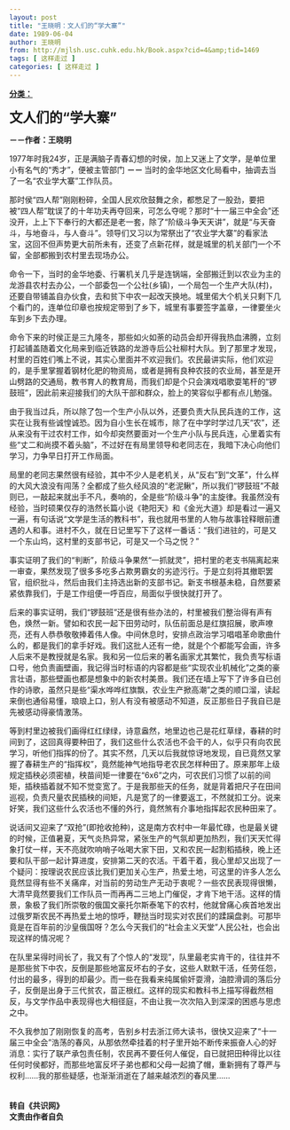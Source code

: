 ```yaml
---
layout: post
title: "王晓明：文人们的“学大寨”"
date: 1989-06-04
author: 王晓明
from: http://mjlsh.usc.cuhk.edu.hk/Book.aspx?cid=4&amp;tid=1469
tags: [ 这样走过 ]
categories: [ 这样走过 ]
---
```


<div style="margin: 15px 10px 10px 0px;">
<div>
<span id="ctl00_ContentPlaceHolder1_chapter1_SubjectLabel" style="font-weight:bold;text-decoration:underline;">
   分类：
  </span>
</div>
<p>
<strong>
<font size="5">
    文人们的“学大寨”
   </font>
</strong>
</p>
<p>
<strong>
   －－作者：王晓明
  </strong>
</p>
<p>
  1977年时我24岁，正是满脑子青春幻想的时侯，加上又迷上了文学，是单位里小有名气的“秀才”，便被主管部门
  <strong>
   －－
  </strong>
  当时的金华地区文化局看中，抽调去当了一名“农业学大寨”工作队员。
 </p>
<p>
  那时侯“四人帮”刚刚粉碎，全国人民欢欣鼓舞之余，都憋足了一股劲，要把被“四人帮”耽误了的十年功夫再夺回来，可怎么夺呢？那时“十一届三中全会”还没开，上上下下奉行的大都还是老一套，除了“阶级斗争天天讲”，就是“与天奋斗，与地奋斗，与人奋斗”。领导们又习以为常祭出了“农业学大寨”的看家法宝，这回不但声势更大前所未有，还变了点新花样，就是城里的机关部门一个不留，全部都搬到农村里去现场办公。
 </p>
<p>
  命令一下，当时的金华地委、行署机关几乎是连锅端，全部搬迁到以农业为主的龙游县农村去办公，一个部委包一个公社(乡镇)，一个局包一个生产大队(村)，还要自带铺盖自办伙食，去和贫下中农一起改天换地。城里偌大个机关只剩下几个看门的，连单位印章也按规定带到了乡下，城里有事要签字盖章，一律要坐火车到乡下去办理。
 </p>
<p>
  命令下来的时侯正是三九隆冬，那些如火如荼的动员会却开得我热血沸腾，立刻打起铺盖随着文化局来到临近铁路的龙游寺后公社柳村大队。到了那里才发现，村里的百姓们嘴上不说，其实心里面并不欢迎我们。农民最讲实际，他们欢迎的，是手里掌握着钢材化肥的物资局，或者是拥有良种农技的农业局，甚至是开山劈路的交通局，教书育人的教育局，而我们却是个只会演戏唱歌耍笔杆的“锣鼓班”，因此前来迎接我们的大队干部和群众，脸上的笑容似乎都有点儿勉强。
 </p>
<p>
  由于我当过兵，所以除了包一个生产小队以外，还要负责大队民兵连的工作，这实在让我有些诚惶诚恐。因为自小生长在城市，除了在中学时学过几天“农”，还从来没有干过农村工作，如今却突然要面对一个生产小队与民兵连，心里着实有些“丈二和尚摸不着头脑”，不过好在有局里领导和老同志在，我暗下决心向他们学习，力争早日打开工作局面。
 </p>
<p>
  局里的老同志果然很有经验，其中不少人是老机关，从“反右”到“文革”，什么样的大风大浪没有闯荡？全都成了些久经风浪的“老泥鳅”，所以我们“锣鼓班”不敲则已，一敲起来就出手不凡，奏响的，全是些“阶级斗争”的主旋律。我虽然没有经验，当时硕果仅存的浩然长篇小说《艳阳天》和《金光大道》却是看过一遍又一遍，有句话说“文学是生活的教科书”，我也就用书里的人物与故事铨释眼前遭遇的人和事。进村不久，就在日记里写下了这样一番话：“我们进驻的，可是又一个东山坞，这村里的支部书记，可是又一个马之悦？”
 </p>
<p>
  事实证明了我们的“判断”，阶级斗争果然“一抓就灵”，把村里的老支书隔离起来一审查，果然发现了很多多吃多占欺男霸女的劣迹污行。于是立刻将其撤职罢官，组织批斗，然后由我们主持选出新的支部书记。新支书根基未稳，自然要紧紧依靠我们，于是工作组便一呼百应，局面似乎很快就打开了。
 </p>
<p>
  后来的事实证明，我们“锣鼓班”还是很有些办法的，村里被我们整治得有声有色，焕然一新。譬如和农民一起下田劳动时，队伍前面总是红旗招展，歌声嘹亮，还有人恭恭敬敬捧着伟人像。中间休息时，安排点政治学习唱唱革命歌曲什么的，都是我们的拿手好戏。我们这批人还有一绝，就是个个都能写会画，许多人后来不是教授就是名家。我和另一位后来的著名画家尤其繁忙，我负责写标语口号，他负责画壁画，我记得当时标语的内容都是些“实现农业机械化”之类的豪言壮语，那些壁画也都是想象中的新农村美景。我们还在墙上写下了许多自已创作的诗歌，虽然只是些“渠水哗哗红旗飘，农业生产掀高潮”之类的顺口溜，读起来倒也通俗易懂，琅琅上口，别人有没有被感动不知道，反正那些日子我自已是先被感动得豪情激荡。
 </p>
<p>
  等到村里边被我们画得红红绿绿，诗意盎然，地里边也己是花红草绿，春耕的时间到了，这回真得要种田了，我们这些什么农活也不会干的人，似乎只有向农民学习，听他们指挥的份了。其实不然，几天以后我就惊讶地发现，自已竟然又掌握了春耕生产的“指挥权”，竟然能神气地指导老农民怎样种田了。原来那年上级规定插秧必须密植，秧苗间矩一律要在“6x6”之内，可农民们习惯了以前的间矩，插秧插着就不知不觉变宽了。于是我那些天的任务，就是背着把尺子在田间巡视，负责尺量农民插秧的间矩，凡是宽了的一律要返工，不然就扣工分。说来好笑，我们这些什么农活也不懂的外行，竟然煞有介事地指挥起农民种田来了。
 </p>
<p>
  说话间又迎来了“双抢”(即抢收抢种)，这是南方农村中一年最忙碌，也是最关键的时候，正值暑夏，天气炎热异常，紧张生产的气氛却更加热烈，我们天天忙得象打仗一样，天不亮就吹响哨子吆喝大家下田，又和农民一起割稻插秧，晚上还要和队干部一起计算进度，安排第二天的农活。干着干着，我心里却又出现了一个疑问：按理说农民应该比我们更加关心生产，热爱土地，可这里的许多人怎么竟然显得有些不关痛痒，对当前的劳动生产无动于衷呢？一些农民表现得很懒，大清早竟然要我们工作队员一而再再二三地上门催促，才肯下地干活。这样的情景，象极了我们所崇敬的俄国文豪托尔斯泰笔下的农村，他就曾痛心疾首地发出过俄罗斯农民不再热爱土地的惊呼，鞭挞当时现实对农民们的蹂躏盘剥。可那毕竟是在百年前的沙皇俄国呀？怎么今天我们的“社会主义天堂”人民公社，也会出现这样的情况呢？
 </p>
<p>
  在队里呆得时间长了，我又有了个惊人的“发现”，队里最老实肯干的，往往并不是那些贫下中农，反倒是那些地富反坏右的子女，这些人默默干活，任劳任怨，付出的最多，得到的却最少。而一些在我看来纯属偷奸耍滑，油腔滑调的落后分子，反倒是出身于三代贫农，苗正根红。这样的现实和教科书上描写得截然相反，与文学作品中表现得也大相径庭，不由让我一次次陷入到深深的困惑与思虑之中。
 </p>
<p>
  不久我参加了刚刚恢复的高考，告别乡村去浙江师大读书，很快又迎来了“十一届三中全会”浩荡的春风，从那依然牵挂着的村子里开始不断传来振奋人心的好消息：实行了联产承包责任制，农民再不要任何人催促，自已就把田种得比以往任何时侯都好，而那些地富反坏子弟也都和父母一起摘了帽，重新拥有了尊严与权利……我的那些疑感，也渐渐消逝在了越来越浓烈的春风里……
  <br/>
<br/>
<br/>
<strong>
   转自《共识网》
   <br/>
   文责由作者自负
  </strong>
</p>
</div>
